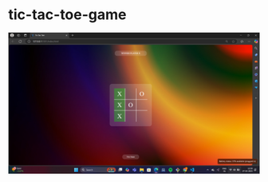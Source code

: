# tic-tac-toe-game
![image alt](https://github.com/Prabh7170/tic-tac-toe-game/blob/753df6a4b9240a0f7e81923397d8d2d145cde40d/Screenshot%20(84).png)
